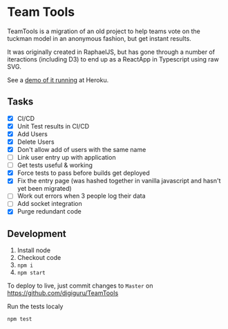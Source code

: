 # Team Tools

TeamTools is a migration of an old project to help teams vote on the tuckman model in an anonymous fashion, but get instant results.

It was originally created in RaphaelJS, but has gone through a number of iteractions (including D3) to end up as a ReactApp in Typescript using raw SVG.

See a [demo of it running](https://teamtools.herokuapp.com/) at Heroku.

## Tasks

- [x] CI/CD
- [x] Unit Test results in CI/CD
- [x] Add Users
- [x] Delete Users
- [x] Don't allow add of users with the same name
- [ ] Link user entry up with application
- [ ] Get tests useful & working
- [x] Force tests to pass before builds get deployed
- [x] Fix the entry page (was hashed together in vanilla javascript and hasn't yet been migrated)
- [ ] Work out errors when 3 people log their data
- [ ] Add socket integration
- [x] Purge redundant code

## Development

1) Install node
2) Checkout code
3) `npm i`
4) `npm start`

To deploy to live, just commit changes to `Master` on https://github.com/digiguru/TeamTools

Run the tests localy

```bash
npm test
```
